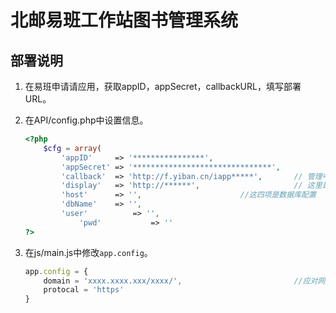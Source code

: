 # 北邮易班工作站图书管理系统

## 部署说明

1. 在易班申请请应用，获取appID，appSecret，callbackURL，填写部署URL。
1. 在API/config.php中设置信息。

	```PHP
	<?php
		$cfg = array(
			'appID'		=> '****************',
			'appSecret'	=> '*******************************',
			'callback'	=> 'http://f.yiban.cn/iapp*****',		// 管理中心里看到的“站内地址”
			'display'   => 'http://******',			            // 这里是部署URL;
			'host'		=> '',						//这四项是数据库配置
			'dbName'	=> '',
			'user'	        => '',
        		'pwd'           => ''
	?>
	```

1. 在js/main.js中修改`app.config`。

	```JavaScript
	app.config = {
		domain = 'xxxx.xxxx.xxx/xxxx/',							//应对网站应用处于网站下某个目录的情况
		protocal = 'https'
	}
	```
